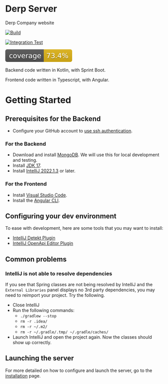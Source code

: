 # Derp Server
Derp Company website 

[![Build](https://github.com/DerpCompany/DerpServer/actions/workflows/Build.yml/badge.svg)](https://github.com/DerpCompany/DerpServer/actions/workflows/Build.yml)

[![Integration Test](https://github.com/DerpCompany/DerpServer/actions/workflows/IntegrationTest.yml/badge.svg)](https://github.com/DerpCompany/DerpServer/actions/workflows/IntegrationTest.yml)

![Code Coverage](.github/badges/jacoco.svg)

Backend code written in Kotlin, with Sprint Boot.

Frontend code written in Typescript, with Angular.

# Getting Started

## Prerequisites for the Backend
- Configure your GitHub account to [use ssh authentication](https://docs.github.com/en/authentication/connecting-to-github-with-ssh/generating-a-new-ssh-key-and-adding-it-to-the-ssh-agent).
### For the Backend
- Download and install [MongoDB](https://www.mongodb.com/try/download/community). We will use this for local development and testing.
- Install [JDK 17](https://www.oracle.com/java/technologies/downloads/).
- Install [IntelliJ 2022.1.3](https://www.jetbrains.com/idea/download/) or later.
### For the Frontend
- Install [Visual Studio Code](https://code.visualstudio.com/). 
- Install the [Angular CLI](https://angular.io/cli).

## Configuring your dev environment

To ease with development, here are some tools that you may want to install:
- [IntelliJ Detekt Plugin](https://plugins.jetbrains.com/plugin/10761-detekt)
- [IntelliJ OpenApi Editor Plugin](https://plugins.jetbrains.com/plugin/14837-openapi-swagger-editor)

## Common problems

### IntelliJ is not able to resolve dependencies

If you see that Spring classes are not being resolved by IntelliJ and the `External Libraries` panel displays no 3rd party
dependencies, you may need to reimport your project. Try the following.

- Close IntelliJ
- Run the following commands:
  - `./gradlew --stop`
  - `rm -r .idea/`
  - `rm -r ~/.m2/`
  - `rm -r ~/.gradle/.tmp/ ~/.gradle/caches/`
- Launch IntelliJ and open the project again. Now the classes should show up correctly.

## Launching the server

For more detailed on how to configure and launch the server, go to the [installation](INSTALL.md) page.